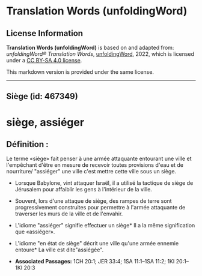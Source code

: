 # Translation Words (unfoldingWord)

## License Information

**Translation Words (unfoldingWord)** is based on and adapted from: _unfoldingWord® Translation Words_, [unfoldingWord](https://unfoldingword.org/utw), 2022, which is licensed under a [CC BY-SA 4.0 license](https://creativecommons.org/licenses/by-sa/4.0/legalcode.en).

This markdown version is provided under the same license.



--------------------------------

## Siège (id: 467349)

siège, assiéger
===============

Définition :
------------

Le terme «siège» fait penser à une armée attaquante entourant une ville et l'empêchant d'être en mesure de recevoir toutes provisions d'eau et de nourriture/ "assiéger" une ville c'est mettre cette ville sous un siège.

* Lorsque Babylone, vint attaquer Israël, il a utilisé la tactique de siège de Jérusalem pour affaiblir les gens à l'intérieur de la ville.
* Souvent, lors d'une attaque de siège, des rampes de terre sont progressivement construites pour permettre à l'armée attaquante de traverser les murs de la ville et de l'envahir.
* L'idiome "assiéger" signifie effectuer un siège\* Il a la même signification que «assiéger».
* L'idiome "en état de siège" décrit une ville qu'une armée ennemie entoure\* La ville est dite"assiégée".

* **Associated Passages:** 1CH 20:1; JER 33:4; 1SA 11:1–1SA 11:2; 1KI 20:1–1KI 20:3

